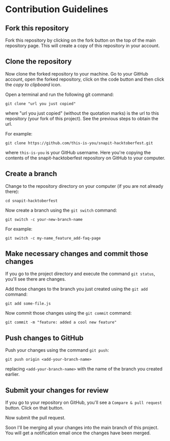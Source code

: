 # Contribution Guidelines

## Fork this repository

Fork this repository by clicking on the fork button on the top of the main repository page.
This will create a copy of this repository in your account.

## Clone the repository

Now clone the forked repository to your machine. Go to your GitHub account, open the forked repository, click on the code button and then click the _copy to clipboard_ icon.

Open a terminal and run the following git command:

```
git clone "url you just copied"
```

where "url you just copied" (without the quotation marks) is the url to this repository (your fork of this project). See the previous steps to obtain the url.

For example:

```
git clone https://github.com/this-is-you/snapit-hacktoberfest.git
```

where `this-is-you` is your GitHub username. Here you're copying the contents of the snapit-hacktoberfest repository on GitHub to your computer.

## Create a branch

Change to the repository directory on your computer (if you are not already there):

```
cd snapit-hacktoberfest
```

Now create a branch using the `git switch` command:

```
git switch -c your-new-branch-name
```

For example:

```
git switch -c my-name_feature_add-faq-page
```

## Make necessary changes and commit those changes

If you go to the project directory and execute the command `git status`, you'll see there are changes.

Add those changes to the branch you just created using the `git add` command:

```
git add some-file.js
```

Now commit those changes using the `git commit` command:

```
git commit -m "feature: added a cool new feature"
```

## Push changes to GitHub

Push your changes using the command `git push`:

```
git push origin <add-your-branch-name>
```

replacing `<add-your-branch-name>` with the name of the branch you created earlier.

## Submit your changes for review

If you go to your repository on GitHub, you'll see a `Compare & pull request` button. Click on that button.

Now submit the pull request.

Soon I'll be merging all your changes into the main branch of this project. You will get a notification email once the changes have been merged.

